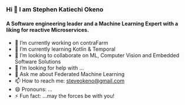 ### Hi 👋 I am Stephen Katiechi Okeno

#### A Software engineering leader and a Machine Learning Expert with a liking for reactive Microservices.

- 🔭 I’m currently working on contraFarm
- 🌱 I’m currently learning Kotlin & Temporal
- 👯 I’m looking to collaborate on ML, Computer Vision and Embedded Software Solutions
- 🤔 I’m looking for help with ...
- 💬 Ask me about Federated Machine Learning
- 📫 How to reach me: steveokeno@gmail.com
- 😄 Pronouns: ...
- ⚡ Fun fact: ...may the forces be with you!

